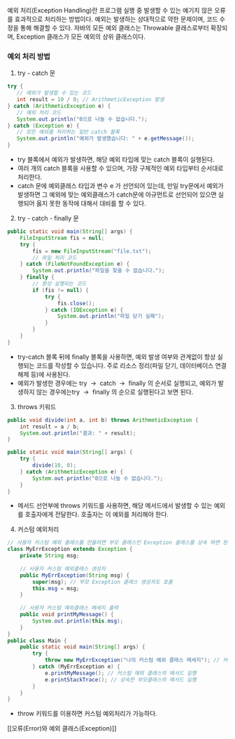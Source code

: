 예외 처리(Exception Handling)란 프로그램 실행 중 발생할 수 있는 예기치 않은 오류를 효과적으로 처리하는 방법이다. 예외는 발생하는 상대적으로 약한 문제이며, 코드 수정을 통해 해결할 수 있다. 자바의 모든 예외 클래스는 Throwable 클래스로부터 확장되며, Exception 클래스가 모든 예외의 상위 클래스이다.

### 예외 처리 방법
1. try - catch 문
 ```java
try {
    // 예외가 발생할 수 있는 코드
    int result = 10 / 0; // ArithmeticException 발생
} catch (ArithmeticException e) {
    // 예외 처리 코드
    System.out.println("0으로 나눌 수 없습니다.");
} catch (Exception e) {
    // 모든 예외를 처리하는 일반 catch 블록
    System.out.println("예외가 발생했습니다: " + e.getMessage());
}
```
- try 블록에서 예외가 발생하면, 해당 예외 타입에 맞는 catch 블록이 실행된다.
- 여러 개의 catch 블록을 사용할 수 있으며, 가장 구체적인 예외 타입부터 순서대로 처리한다.
- catch 문에 예외클래스 타입과 변수 e 가 선언되어 있는데, 만일 try문에서 예외가 발생하면 그 예외에 맞는 예외클래스가 catch문에 아규먼트로 선언되어 있으면 실행되어 옳지 못한 동작에 대해서 대비를 할 수 있다.

2. try - catch - finally 문
```java
public static void main(String[] args) {
    FileInputStream fis = null;
    try {
        fis = new FileInputStream("file.txt");
        // 파일 처리 코드
    } catch (FileNotFoundException e) {
        System.out.println("파일을 찾을 수 없습니다.");
    } finally {
        // 항상 실행되는 코드
        if (fis != null) {
            try {
                fis.close();
            } catch (IOException e) {
                System.out.println("파일 닫기 실패");
            }
        }
    }
}
```
- try-catch 블록 뒤에 finally 블록을 사용하면, 예외 발생 여부와 관계없이 항상 실행되는 코드를 작성할 수 있습니다. 주로 리소스 정리(파일 닫기, 데이터베이스 연결 해제 등)에 사용된다.
- 예외가 발생한 경우에는 try  →  catch  →  finally 의 순서로 실행되고, 예외가 발생하지 않는 경우에는try  →  finally 의 순으로 실행된다고 보면 된다.

3. throws 키워드
```java
public void divide(int a, int b) throws ArithmeticException {
    int result = a / b;
    System.out.println("결과: " + result);
}

public static void main(String[] args) {
    try {
        divide(10, 0);
    } catch (ArithmeticException e) {
        System.out.println("0으로 나눌 수 없습니다.");
    }
}
```
- 메서드 선언부에 throws 키워드를 사용하면, 해당 메서드에서 발생할 수 있는 예외를 호출자에게 전달한다. 호출자는 이 예외를 처리해야 한다.

4. 커스텀 예외처리
```java
// 사용자 커스텀 예외 클래스를 만들려면 부모 클래스인 Exception 클래스를 상속 하면 된다.
class MyErrException extends Exception {
    private String msg;
	
    // 사용자 커스텀 예외클래스 생성자
    public MyErrException(String msg) {
        super(msg); // 부모 Exception 클래스 생성자도 호출
        this.msg = msg;
    }
	
    // 사용자 커스텀 예외클래스 메세지 출력
    public void printMyMessage() {
        System.out.println(this.msg);
    }
}
public class Main {
    public static void main(String[] args) {
        try {
            throw new MyErrException("나의 커스텀 예외 클래스 메세지"); // 커스텀 예외 클래스 발생
        } catch (MyErrException e) {
            e.printMyMessage(); // 커스텀 예외 클래스의 메서드 실행
            e.printStackTrace(); // 상속한 부모클래스의 메서드 실행
        }
    }
}
```
- throw 키워드를 이용하면 커스텀 예외처리가 가능하다.

[[오류(Error)와 예외 클래스(Exception)]]





